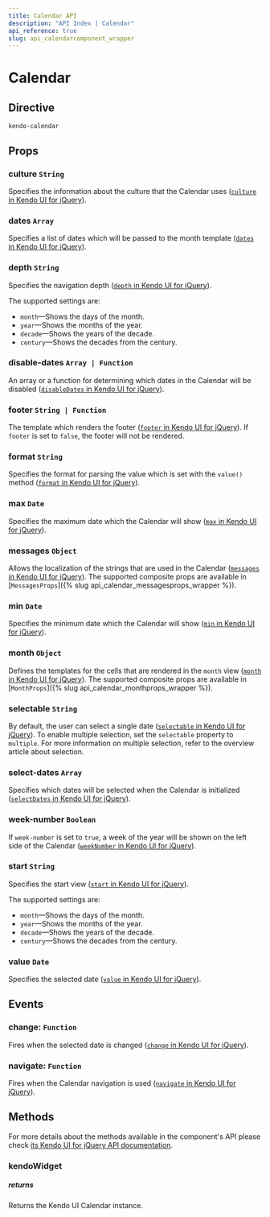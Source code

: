 ```yaml
---
title: Calendar API
description: "API Index | Calendar"
api_reference: true
slug: api_calendarcomponent_wrapper
---
```


# Calendar

## Directive

`kendo-calendar`

## Props

### culture `String`

Specifies the information about the culture that  the Calendar uses ([`culture` in Kendo UI for jQuery](https://docs.telerik.com/kendo-ui/api/javascript/ui/calendar/configuration/culture)).

### dates `Array`

Specifies a list of dates which will be passed to the month template ([`dates` in Kendo UI for jQuery](https://docs.telerik.com/kendo-ui/api/javascript/ui/calendar/configuration/dates)).

### depth `String`

Specifies the navigation depth ([`depth` in Kendo UI for jQuery](https://docs.telerik.com/kendo-ui/api/javascript/ui/calendar/configuration/depth)).

The supported settings are:

* `month`&mdash;Shows the days of the month.
* `year`&mdash;Shows the months of the year.
* `decade`&mdash;Shows the years of the decade.
* `century`&mdash;Shows the decades from the century.

### disable-dates `Array | Function`

An array or a function for determining which dates in the Calendar will be disabled ([`disableDates` in Kendo UI for jQuery](https://docs.telerik.com/kendo-ui/api/javascript/ui/calendar/configuration/disabledates)).

### footer `String | Function`

The template which renders the footer ([`footer` in Kendo UI for jQuery](https://docs.telerik.com/kendo-ui/api/javascript/ui/calendar/configuration/footer)). If `footer` is set to `false`, the footer will not be rendered.

### format `String`

Specifies the format for parsing the value which is set with the `value()` method ([`format` in Kendo UI for jQuery](https://docs.telerik.com/kendo-ui/api/javascript/ui/calendar/configuration/format)).

### max `Date`

Specifies the maximum date which the Calendar will show ([`max` in Kendo UI for jQuery](https://docs.telerik.com/kendo-ui/api/javascript/ui/calendar/configuration/max)).

### messages `Object`

Allows the localization of the strings that are used in the Calendar ([`messages` in Kendo UI for jQuery](https://docs.telerik.com/kendo-ui/api/javascript/ui/calendar/configuration/messages)). The supported composite props are available in [`MessagesProps`]({% slug api_calendar_messagesprops_wrapper %}).

### min `Date`

Specifies the minimum date which the Calendar will show ([`min` in Kendo UI for jQuery](https://docs.telerik.com/kendo-ui/api/javascript/ui/calendar/configuration/min)).

### month `Object`

Defines the templates for the cells that are rendered in the `month` view ([`month` in Kendo UI for jQuery](https://docs.telerik.com/kendo-ui/api/javascript/ui/calendar/configuration/month)). The supported composite props are available in [`MonthProps`]({% slug api_calendar_monthprops_wrapper %}).

### selectable `String`

By default, the user can select a single date ([`selectable` in Kendo UI for jQuery](https://docs.telerik.com/kendo-ui/api/javascript/ui/calendar/configuration/selectable)). To enable multiple selection, set the `selectable` property to `multiple`. For more information on multiple selection, refer to the overview article about selection.

### select-dates `Array`

Specifies which dates will be selected when the Calendar is initialized ([`selectDates` in Kendo UI for jQuery](https://docs.telerik.com/kendo-ui/api/javascript/ui/calendar/configuration/selectdates)).

### week-number `Boolean`

If `week-number` is set to `true`, a week of the year will be shown on the left side of the Calendar ([`weekNumber` in Kendo UI for jQuery](https://docs.telerik.com/kendo-ui/api/javascript/ui/calendar/configuration/weeknumber)).

### start `String`

Specifies the start view ([`start` in Kendo UI for jQuery](https://docs.telerik.com/kendo-ui/api/javascript/ui/calendar/configuration/start)).

The supported settings are:

* `month`&mdash;Shows the days of the month.
* `year`&mdash;Shows the months of the year.
* `decade`&mdash;Shows the years of the decade.
* `century`&mdash;Shows the decades from the century.

### value `Date`

Specifies the selected date ([`value` in Kendo UI for jQuery](https://docs.telerik.com/kendo-ui/api/javascript/ui/calendar/configuration/value)).

## Events

### change: `Function`

Fires when the selected date is changed ([`change` in Kendo UI for jQuery](https://docs.telerik.com/kendo-ui/api/javascript/ui/calendar/events/change)).

### navigate: `Function`

Fires when the Calendar navigation is used ([`navigate` in Kendo UI for jQuery](https://docs.telerik.com/kendo-ui/api/javascript/ui/calendar/events/navigate)).

## Methods

For more details about the methods available in the component's API please check [its Kendo UI for jQuery API documentation](https://docs.telerik.com/kendo-ui/api/javascript/ui/calendar#methods). 

### kendoWidget

##### returns

Returns the Kendo UI Calendar instance.
